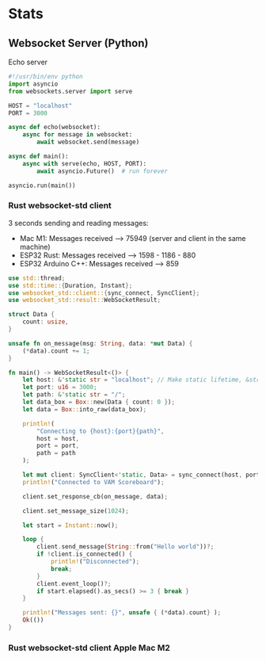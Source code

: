 # Stats

## Websocket Server (Python)
Echo server
```python
#!/usr/bin/env python
import asyncio
from websockets.server import serve

HOST = "localhost"
PORT = 3000

async def echo(websocket):
    async for message in websocket:
        await websocket.send(message)

async def main():
    async with serve(echo, HOST, PORT):
        await asyncio.Future()  # run forever

asyncio.run(main())
```

### Rust websocket-std client

3 seconds sending and reading messages: 
- Mac M1: Messages received --> 75949 (server and client in the same machine)
- ESP32 Rust: Messages received --> 1598 - 1186 - 880
- ESP32 Arduino C++: Messages received --> 859

```rust
use std::thread;
use std::time::{Duration, Instant};
use websocket_std::client::{sync_connect, SyncClient};
use websocket_std::result::WebSocketResult;

struct Data {
    count: usize,
}

unsafe fn on_message(msg: String, data: *mut Data) {
    (*data).count += 1;
}

fn main() -> WebSocketResult<()> {
    let host: &'static str = "localhost"; // Make static lifetime, &str lives for the entire lifetime of the running program.
    let port: u16 = 3000;
    let path: &'static str = "/";
    let data_box = Box::new(Data { count: 0 });
    let data = Box::into_raw(data_box);

    println!(
        "Connecting to {host}:{port}{path}",
        host = host,
        port = port,
        path = path
    );

    let mut client: SyncClient<'static, Data> = sync_connect(host, port, path)?;
    println!("Connected to VAM Scoreboard");

    client.set_response_cb(on_message, data);

    client.set_message_size(1024);

    let start = Instant::now();

    loop {
        client.send_message(String::from("Hello world"))?;
        if !client.is_connected() {
            println!("Disconnected");
            break;
        }
        client.event_loop()?;
        if start.elapsed().as_secs() >= 3 { break }
    }

    println!("Messages sent: {}", unsafe { (*data).count} );
    Ok(())
}

```

### Rust websocket-std client Apple Mac M2
